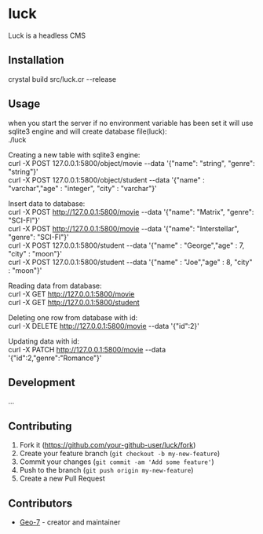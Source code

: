 # luck

Luck is a headless CMS

## Installation

crystal build src/luck.cr --release

## Usage
when you start the server if no environment variable has been set it will use sqlite3 engine and will create database file(luck):  
./luck  

Creating a new table with sqlite3 engine:  
curl -X POST 127.0.0.1:5800/object/movie --data '{"name": "string", "genre": "string"}'  
curl -X POST 127.0.0.1:5800/object/student --data '{"name" : "varchar","age" : "integer", "city" : "varchar"}'  

Insert data to database:  
curl -X POST http://127.0.0.1:5800/movie --data '{"name": "Matrix", "genre": "SCI-FI"}'  
curl -X POST http://127.0.0.1:5800/movie --data '{"name": "Interstellar", "genre": "SCI-FI"}'  
curl -X POST 127.0.0.1:5800/student --data '{"name" : "George","age" : 7, "city" : "moon"}'  
curl -X POST 127.0.0.1:5800/student --data '{"name" : "Joe","age" : 8, "city" : "moon"}'  


Reading data from database:  
curl -X GET http://127.0.0.1:5800/movie  
curl -X GET http://127.0.0.1:5800/student  

Deleting one row from database with id:  
curl -X DELETE http://127.0.0.1:5800/movie --data '{"id":2}'

Updating data with id:  
curl -X PATCH http://127.0.0.1:5800/movie --data '{"id":2,"genre":"Romance"}'


## Development

...

## Contributing

1. Fork it (<https://github.com/your-github-user/luck/fork>)
2. Create your feature branch (`git checkout -b my-new-feature`)
3. Commit your changes (`git commit -am 'Add some feature'`)
4. Push to the branch (`git push origin my-new-feature`)
5. Create a new Pull Request

## Contributors

- [Geo-7](https://github.com/Geo-7) - creator and maintainer
